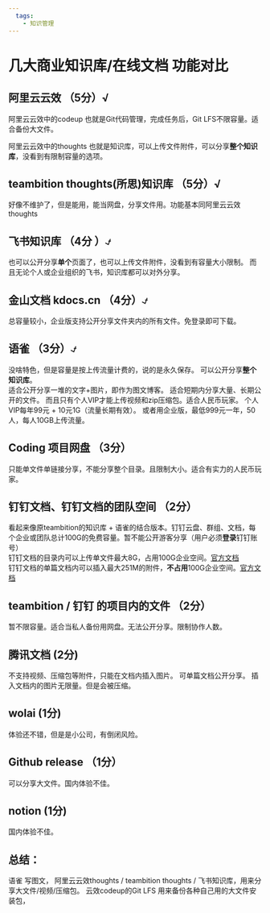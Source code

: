 ```yaml
---
  tags:
    - 知识管理
---
```


# 几大商业知识库/在线文档 功能对比

## 阿里云云效 （5分）√
阿里云云效中的codeup 也就是Git代码管理，完成任务后，Git LFS不限容量。适合备份大文件。  

阿里云云效中的thoughts 也就是知识库，可以上传文件附件，可以分享**整个知识库**，没看到有限制容量的选项。  

## teambition thoughts(所思)知识库 （5分）√
好像不维护了，但是能用，能当网盘，分享文件用。功能基本同阿里云云效thoughts  

## 飞书知识库 （4分 ）⍻
也可以公开分享**单个**页面了，也可以上传文件附件，没看到有容量大小限制。
而且无论个人或企业组织的飞书，知识库都可以对外分享。

## 金山文档 kdocs.cn  （4分）⍻
总容量较小，企业版支持公开分享文件夹内的所有文件。免登录即可下载。

## 语雀  （3分）⍻
没啥特色，但是容量是按上传流量计费的，说的是永久保存。
可以公开分享**整个知识库**。  
适合公开分享一堆的文字+图片，即作为图文博客。
适合短期内分享大量、长期公开的文件。
而且只有个人VIP才能上传视频和zip压缩包。适合人民币玩家。
个人VIP每年99元 + 10元1G（流量长期有效）。
或者用企业版，最低999元一年，50人，每人10GB上传流量。  

## Coding 项目网盘  （3分）
只能单文件单链接分享，不能分享整个目录。且限制大小。适合有实力的人民币玩家。

## 钉钉文档、钉钉文档的团队空间 （2分）
看起来像原teambition的知识库 + 语雀的结合版本。钉钉云盘、群组、文档，每个企业或团队总计100G的免费容量。暂不能公开游客分享（用户必须**登录**钉钉账号）  
钉钉文档的目录内可以上传单文件最大8G，占用100G企业空间。[官方文档](https://alidocs.dingtalk.com/i/p/Y7kmbokZp3pgGLq2/docs/Z0LYK27vwxp806lORPprVo5Olb4md9eP)  
钉钉文档的单篇文档内可以插入最大251M的附件，**不占用**100G企业空间。[官方文档](https://alidocs.dingtalk.com/i/p/Y7kmbokZp3pgGLq2/docs/2X3LRMZdxkAJpnM2zyAGWGgrBYeOq5Ew)  

## teambition / 钉钉 的项目内的文件  （2分）
暂不限容量。适合当私人备份用网盘。无法公开分享。限制协作人数。

## 腾讯文档 (2分)  
不支持视频、压缩包等附件，只能在文档内插入图片。 可单篇文档公开分享。
插入文档内的图片无限量。但是会被压缩。

## wolai (1分)
体验还不错，但是是小公司，有倒闭风险。


## Github release （1分）
可以分享大文件。国内体验不佳。

## notion (1分)
国内体验不佳。


## 总结：  
语雀 写图文，
阿里云云效thoughts / teambition thoughts / 飞书知识库，用来分享大文件/视频/压缩包。
云效codeup的Git LFS 用来备份各种自己用的大文件安装包，